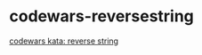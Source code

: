 # codewars-reversestring
[codewars kata: reverse string](https://www.codewars.com/kata/51c8991dee245d7ddf00000e/train/javascript)
